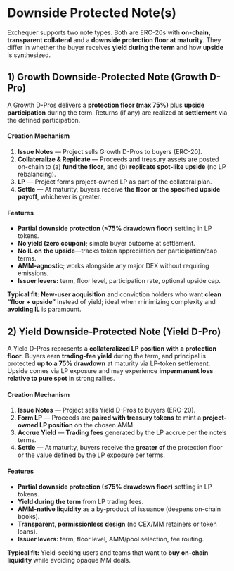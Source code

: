 # Downside Protected Note(s)

Exchequer supports two note types. Both are ERC-20s with **on-chain, transparent collateral** and a **downside protection floor at maturity**. They differ in whether the buyer receives **yield during the term** and how **upside** is synthesized.

## 1) Growth Downside-Protected Note (Growth D-Pro)

A Growth D-Pros delivers a **protection floor (max 75%)** plus **upside participation** during the term.  Returns (if any) are realized at **settlement** via the defined participation.

#### Creation Mechanism

1. **Issue Notes** — Project sells Growth D-Pros to buyers (ERC-20).
2. **Collateralize & Replicate** — Proceeds and treasury assets are posted on-chain to (a) **fund the floor**, and (b) **replicate spot-like upside** (no LP rebalancing).
3. **LP** — Project forms project-owned LP as part of the collateral plan.
4. **Settle** — At maturity, buyers receive **the floor or the specified upside payoff**, whichever is greater.

#### Features

* **Partial downside protection (≤75% drawdown floor)** settling in LP tokens.
* **No yield (zero coupon)**; simple buyer outcome at settlement.
* **No IL on the upside**—tracks token appreciation per participation/cap terms.
* **AMM-agnostic**; works alongside any major DEX without requiring emissions.
* **Issuer levers:** term, floor level, participation rate, optional upside cap.

**Typical fit:** **New-user acquisition** and conviction holders who want **clean “floor + upside”** instead of yield; ideal when minimizing complexity and **avoiding IL** is paramount.

## 2) Yield Downside-Protected Note (Yield D-Pro)

A Yield D-Pros represents a **collateralized LP position with a protection floor**. Buyers earn **trading-fee yield** during the term, and principal is protected **up to a 75% drawdown** at maturity via LP-token settlement. Upside comes via LP exposure and may experience **impermanent loss relative to pure spot** in strong rallies.

#### Creation Mechanism

1. **Issue Notes** — Project sells Yield D-Pros to buyers (ERC-20).
2. **Form LP** — Proceeds are **paired with treasury tokens** to mint a **project-owned LP position** on the chosen AMM.
3. **Accrue Yield** — **Trading fees** generated by the LP accrue per the note’s terms.
4. **Settle** — At maturity, buyers receive the **greater of** the protection floor or the value defined by the LP exposure per terms.

#### Features

* **Partial downside protection (≤75% drawdown floor)** settling in LP tokens.
* **Yield during the term** from LP trading fees.
* **AMM-native liquidity** as a by-product of issuance (deepens on-chain books).
* **Transparent, permissionless design** (no CEX/MM retainers or token loans).
* **Issuer levers:** term, floor level, AMM/pool selection, fee routing.

**Typical fit:** Yield-seeking users and teams that want to **buy on-chain liquidity** while avoiding opaque MM deals.
